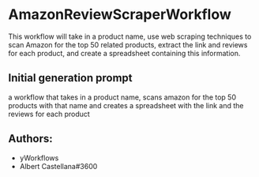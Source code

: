 
# AmazonReviewScraperWorkflow

This workflow will take in a product name, use web scraping techniques to scan Amazon for the top 50 related products, extract the link and reviews for each product, and create a spreadsheet containing this information.
## Initial generation prompt
a workflow that takes in a product name, scans amazon for the top 50 products with that name and creates a spreadsheet with the link and the reviews for each product

## Authors: 
- yWorkflows
- Albert Castellana#3600
        